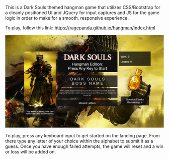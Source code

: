 This is a Dark Souls themed hangman game that utilizes CSS/Bootstrap for a cleanly positioned UI and JQuery for input captures and JS for the game logic in order to make for a smooth, responsive experience.

To play, follow this link: https://ragepanda.github.io/hangman/index.html

![Dark Souls Game](/assets/images/Screenshot_4.png)

To play, press any keyboard input to get started on the landing page. From there type any letter of your choice within the alphabet to submit it as a guess. Once you have enough failed attempts, the game will reset and a win or loss will be added on. 


